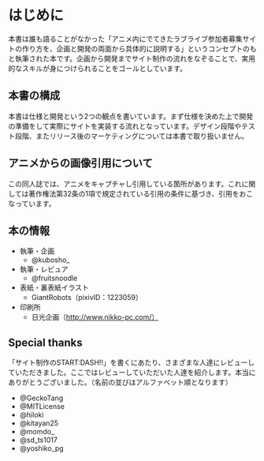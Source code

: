 
# はじめに

本書は誰も語ることがなかった「アニメ内にでてきたラブライブ参加者募集サイトの作り方を、企画と開発の両面から具体的に説明する」というコンセプトのもと執筆された本です。企画から開発までサイト制作の流れをなぞることで、実用的なスキルが身につけられることをゴールとしています。


## 本書の構成

本書は仕様と開発という2つの観点を書いています。まず仕様を決めた上で開発の準備をして実際にサイトを実装する流れとなっています。デザイン段階やテスト段階、またリリース後のマーケティングについては本書で取り扱いません。


## アニメからの画像引用について

この同人誌では、アニメをキャプチャし引用している箇所があります。これに関しては著作権法第32条の1項で規定されている引用の条件に基づき、引用をおこなっています。


## 本の情報

* 執筆・企画
  * @kubosho_
* 執筆・レビュア
  * @fruitsnoodle
* 表紙・裏表紙イラスト
  * GiantRobots（pixivID：1223059）
* 印刷所
  * 日光企画（http://www.nikko-pc.com/）

## Special thanks

「サイト制作のSTART:DASH!!」を書くにあたり、さまざまな人達にレビューしていただきました。ここではレビューしていただいた人達を紹介します。本当にありがとうございました。（名前の並びはアルファベット順となります）


* @GeckoTang
* @MITLicense
* @hiloki
* @kitayan25
* @momdo_
* @sd_ts1017
* @yoshiko_pg

